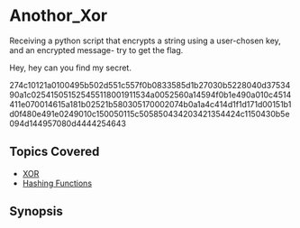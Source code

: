 # Anothor_Xor
Receiving a python script that encrypts a string using a user-chosen key, and an encrypted message- try to get the flag.

Hey, hey can you find my secret.

274c10121a0100495b502d551c557f0b0833585d1b27030b5228040d3753490a1c025415051525455118001911534a0052560a14594f0b1e490a010c4514411e070014615a181b02521b580305170002074b0a1a4c414d1f1d171d00151b1d0f480e491e0249010c150050115c505850434203421354424c1150430b5e094d144957080d4444254643
## Topics Covered

- [XOR](/cryptography/what-is-xor/)
- [Hashing Functions](/cryptography/what-are-hashing-functions/)
## Synopsis

